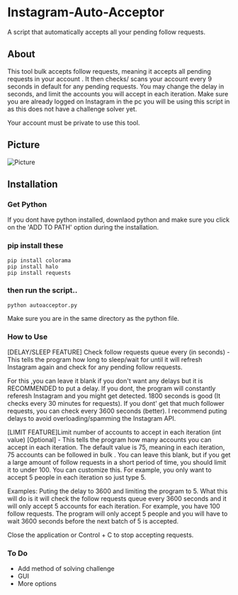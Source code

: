 # Instagram-Auto-Acceptor
A script that automatically accepts all your pending follow requests.

## About
This tool bulk accepts follow requests, meaning it accepts all pending requests in your account . It then checks/ scans your account every 9 seconds in default for any pending requests. You may change the delay in seconds, and limit the accounts you will accept in each iteration. Make sure you 
are already logged on Instagram in the pc you will be using this 
script in as this does not have a challenge solver yet.

Your account must be private to use this tool. 
## Picture
![Picture](https://i.ibb.co/qDFqw21/Screenshot-35.png)

## Installation
### Get Python
If you dont have python installed, downlaod python
and make sure you click on the 'ADD TO PATH' option during
the installation.

### pip install these
```
pip install colorama
pip install halo
pip install requests
```

### then run the script..
```
python autoacceptor.py
```
Make sure you are in the same directory as the 
python file.

### How to Use
[DELAY/SLEEP FEATURE] Check follow requests queue every (in seconds) - This tells the program how long to sleep/wait for until it will refresh Instagram  again 
and check for any pending follow requests. 

For this ,you can leave it blank if you don't want any delays but it is RECOMMENDED to put a delay. If you dont, the program will constantly referesh Instagram
and you might get detected.
1800 seconds is good (It checks every 30 minutes for requests). 
If you dont' get that much follower requests, you can check every 3600 seconds (better). I recommend puting delays to avoid overloading/spamming the Instagram API.

[LIMIT FEATURE]Limit number of accounts to accept in each iteration (int value) [Optional] - This tells the program how many accounts you can accept in each iteration.
The default value is 75, meaning in each iteration, 75 accounts can be followed in bulk . You can leave this blank, but if you get a large amount of follow requests
in a short period of time, you should limit it to under 100.  You can customize this. For example, you only want to accept 5 people in each iteration so just type 5.


Examples:
Puting the delay to 3600 and limiting the program to 5. What this will do is it will check the follow requests queue every 3600 seconds and it will only accept 5 accounts
for each iteration. For example, you have 100 follow requests. The program will only accept 5 people and you will have to wait 3600 seconds before the next batch of 5 is accepted.

Close the application or Control + C to stop accepting requests.
### To Do
- Add method of solving challenge 
- GUI
- More options
